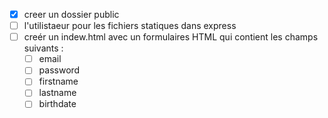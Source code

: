 - [x] creer un dossier public
- [ ] l'utilistaeur pour les fichiers statiques dans express
- [ ] creér un indew.html avec un formulaires HTML qui contient les champs suivants :
    - [ ] email
    - [ ] password
    - [ ] firstname
    - [ ] lastname
    - [ ] birthdate